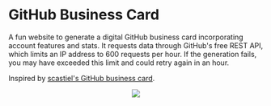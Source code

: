 # GitHub Business Card

A fun website to generate a digital GitHub business card incorporating account features and stats. It requests data through GitHub's free REST API, which limits an IP address to 600 requests per hour. If the generation fails, you may have exceeded this limit and could retry again in an hour.

Inspired by <a href="https://crd.so/">scastiel's GitHub business card<a>.

<p align="center">
  <img src="https://user-images.githubusercontent.com/41476809/202586206-a75eb70b-f1ed-480d-a988-9a9aca9077ea.png" />
</p>


